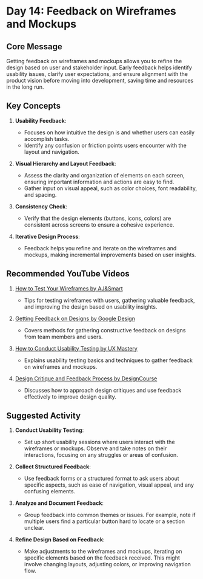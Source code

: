 # Day 14: Feedback on Wireframes and Mockups

## Core Message
Getting feedback on wireframes and mockups allows you to refine the design based on user and stakeholder input. Early feedback helps identify usability issues, clarify user expectations, and ensure alignment with the product vision before moving into development, saving time and resources in the long run.

## Key Concepts
1. **Usability Feedback**:
   - Focuses on how intuitive the design is and whether users can easily accomplish tasks.
   - Identify any confusion or friction points users encounter with the layout and navigation.

2. **Visual Hierarchy and Layout Feedback**:
   - Assess the clarity and organization of elements on each screen, ensuring important information and actions are easy to find.
   - Gather input on visual appeal, such as color choices, font readability, and spacing.

3. **Consistency Check**:
   - Verify that the design elements (buttons, icons, colors) are consistent across screens to ensure a cohesive experience.

4. **Iterative Design Process**:
   - Feedback helps you refine and iterate on the wireframes and mockups, making incremental improvements based on user insights.

## Recommended YouTube Videos
1. [How to Test Your Wireframes by AJ&Smart](https://www.youtube.com/watch?v=We2J_4etS98)
   - Tips for testing wireframes with users, gathering valuable feedback, and improving the design based on usability insights.

2. [Getting Feedback on Designs by Google Design](https://www.youtube.com/watch?v=oHFu9KmfSRo)
   - Covers methods for gathering constructive feedback on designs from team members and users.

3. [How to Conduct Usability Testing by UX Mastery](https://www.youtube.com/watch?v=HHbdcjcXZ3w)
   - Explains usability testing basics and techniques to gather feedback on wireframes and mockups.

4. [Design Critique and Feedback Process by DesignCourse](https://www.youtube.com/watch?v=rUXldcTBQRQ)
   - Discusses how to approach design critiques and use feedback effectively to improve design quality.

## Suggested Activity
1. **Conduct Usability Testing**:
   - Set up short usability sessions where users interact with the wireframes or mockups. Observe and take notes on their interactions, focusing on any struggles or areas of confusion.

2. **Collect Structured Feedback**:
   - Use feedback forms or a structured format to ask users about specific aspects, such as ease of navigation, visual appeal, and any confusing elements.

3. **Analyze and Document Feedback**:
   - Group feedback into common themes or issues. For example, note if multiple users find a particular button hard to locate or a section unclear.

4. **Refine Design Based on Feedback**:
   - Make adjustments to the wireframes and mockups, iterating on specific elements based on the feedback received. This might involve changing layouts, adjusting colors, or improving navigation flow.
